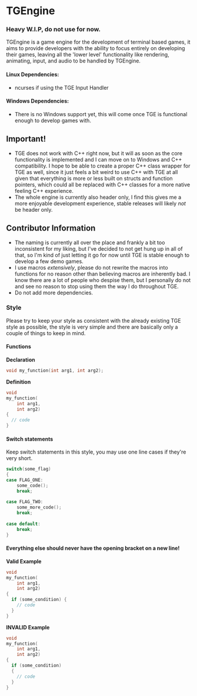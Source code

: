 # TGEngine
### Heavy W.I.P, do not use for now.
TGEngine is a game engine for the development of terminal based games, it aims to provide developers with the ability to focus entirely on developing their games, leaving all the 'lower level' functionality like rendering, animating, input, and audio to be handled by TGEngine.


#### Linux Dependencies:
* ncurses if using the TGE Input Handler

#### Windows Dependencies:
* There is no Windows support yet, this will come once TGE is functional enough to develop games with.


## Important!
* TGE does not work with C++ right now, but it will as soon as the core functionality is implemented and I can move on to Windows and C++ compatibility. I hope to be able to create a proper C++ class wrapper for TGE as well, since it just feels a bit weird to use C++ with TGE at all given that everything is more or less built on structs and function pointers, which could all be replaced with C++ classes for a more native feeling C++ experience.
* The whole engine is currently also header only, I find this gives me a more enjoyable development experience, stable releases will likely *not* be header only.

## Contributor Information
* The naming is currently all over the place and frankly a bit too inconsistent for my liking, but I've decided to not get hung up in all of that, so I'm kind of just letting it go for now until TGE is stable enough to develop a few demo games.
* I use macros *extensively*, please do not rewrite the macros into functions for no reason other than believing macros are inherently bad. I know there are a lot of people who despise them, but I personally do not and see no reason to stop using them the way I do throughout TGE.
* Do not add more dependencies.

### Style
Please try to keep your style as consistent with the already existing TGE style as possible, the style is very simple and there are basically only a couple of things to keep in mind.

#### Functions
**Declaration**
```c
void my_function(int arg1, int arg2);
```

**Definition**
```c
void
my_function(
    int arg1,
    int arg2)
{
  // code
}
```


#### Switch statements
Keep switch statements in this style, you may use one line cases if they're very short.
```c
switch(some_flag)
{
case FLAG_ONE:
    some_code();
    break;
   
case FLAG_TWO:
    some_more_code();
    break;
    
case default:
    break;
}
```

#### Everything else should never have the opening bracket on a new line!
**Valid Example**
```c
void
my_function(
    int arg1,
    int arg2)
{
  if (some_condition) {
    // code
  }
}
```

**INVALID Example**
```c
void
my_function(
    int arg1,
    int arg2)
{
  if (some_condition) 
  {
    // code
  }
}
```
